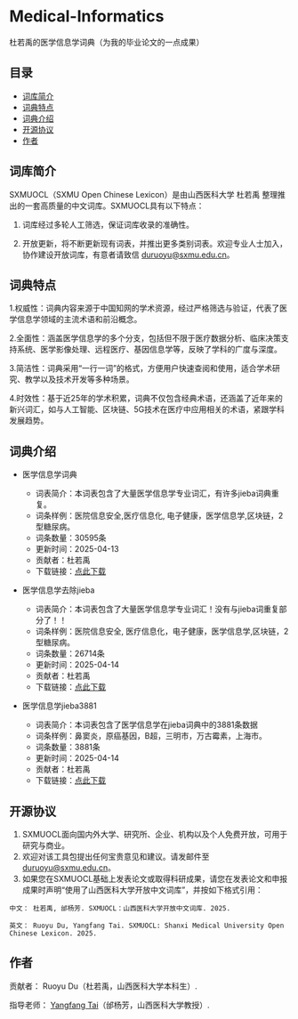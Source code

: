 # Medical-Informatics
杜若禹的医学信息学词典（为我的毕业论文的一点成果）

## 目录

* [词库简介](#词库简介)
* [词典特点](#词典特点)
* [词典介绍](#词典介绍)
* [开源协议](#开源协议)
* [作者](#作者)

## 词库简介

SXMUOCL（SXMU Open Chinese Lexicon）是由山西医科大学 杜若禹 整理推出的一套高质量的中文词库。SXMUOCL具有以下特点：

1. 词库经过多轮人工筛选，保证词库收录的准确性。

2. 开放更新，将不断更新现有词表，并推出更多类别词表。欢迎专业人士加入，协作建设开放词库，有意者请致信 duruoyu@sxmu.edu.cn。


## 词典特点

1.权威性：词典内容来源于中国知网的学术资源，经过严格筛选与验证，代表了医学信息学领域的主流术语和前沿概念。

2.全面性：涵盖医学信息学的多个分支，包括但不限于医疗数据分析、临床决策支持系统、医学影像处理、远程医疗、基因信息学等，反映了学科的广度与深度。

3.简洁性：词典采用“一行一词”的格式，方便用户快速查阅和使用，适合学术研究、教学以及技术开发等多种场景。

4.时效性：基于近25年的学术积累，词典不仅包含经典术语，还涵盖了近年来的新兴词汇，如与人工智能、区块链、5G技术在医疗中应用相关的术语，紧跟学科发展趋势。


## 词典介绍

* 医学信息学词典
	* 词表简介：本词表包含了大量医学信息学专业词汇，有许多jieba词典重复。
	* 词条样例：医院信息安全,医疗信息化, 电子健康，医学信息学,区块链，2型糖尿病。
	* 词条数量：30595条
	* 更新时间：2025-04-13
	* 贡献者：杜若禹
	* 下载链接：[点此下载](https://github.com/SXMU-MedicineInformation/SXMUOCL/blob/main/%E5%8C%BB%E5%AD%A6%E4%BF%A1%E6%81%AF%E5%AD%A6%E8%AF%8D%E5%85%B8.txt)

* 医学信息学去除jieba
	* 词表简介：本词表包含了大量医学信息学专业词汇！没有与jieba词重复部分了！！
	* 词条样例：医院信息安全, 医疗信息化，电子健康，医学信息学,区块链，2型糖尿病。
	* 词条数量：26714条
	* 更新时间：2025-04-14
	* 贡献者：杜若禹
	* 下载链接：[点此下载](https://github.com/SXMU-MedicineInformation/SXMUOCL/blob/main/%E5%8C%BB%E5%AD%A6%E4%BF%A1%E6%81%AF%E5%AD%A6%E5%8E%BB%E9%99%A4jieba.txt)

 * 医学信息学jieba3881
   	* 词表简介：本词表包含了医学信息学在jieba词典中的3881条数据
	* 词条样例：鼻窦炎，原癌基因，B超，三明市，万古霉素，上海市。
	* 词条数量：3881条
	* 更新时间：2025-04-14
	* 贡献者：杜若禹
	* 下载链接：[点此下载](https://github.com/SXMU-MedicineInformation/SXMUOCL/blob/main/%E5%8C%BB%E5%AD%A6%E4%BF%A1%E6%81%AF%E5%AD%A6jieba3881)



## 开源协议	

1. SXMUOCL面向国内外大学、研究所、企业、机构以及个人免费开放，可用于研究与商业。
2. 欢迎对该工具包提出任何宝贵意见和建议。请发邮件至 duruoyu@sxmu.edu.cn。
3. 如果您在SXMUOCL基础上发表论文或取得科研成果，请您在发表论文和申报成果时声明“使用了山西医科大学开放中文词库”，并按如下格式引用：

```
中文： 杜若禹, 邰杨芳. SXMUOCL：山西医科大学开放中文词库. 2025.
```

```
英文： Ruoyu Du, Yangfang Tai. SXMUOCL: Shanxi Medical University Open Chinese Lexicon. 2025.
```

## 作者

贡献者： Ruoyu Du（杜若禹，山西医科大学本科生）.

指导老师： [Yangfang Tai]( 邰杨芳-山西医科大学管理学院)（邰杨芳，山西医科大学教授）.
